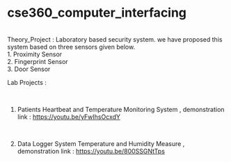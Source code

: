 # cse360_computer_interfacing
<br>
Theory_Project : Laboratory based security system. we have proposed this system based on three sensors given below.

<br>
                 1. Proximity Sensor <br>
                 2. Fingerprint Sensor <br>
                 3. Door Sensor
<br>

Lab Projects : 

<br>

1. Patients Heartbeat and Temperature Monitoring System ,  demonstration link : https://youtu.be/yFwIhsOcxdY <br>

<br>

2. Data Logger System Temperature and Humidity Measure  , demonstration link : https://youtu.be/800SSGNtTps

